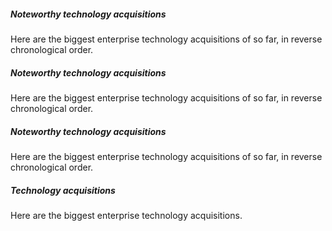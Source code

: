 <script>
  import { Card } from 'svelte-5-ui-lib';
</script>

<Card size='xs'>
  <h5 class="mb-2 text-2xl font-bold tracking-tight text-gray-900 dark:text-white">Noteworthy technology acquisitions </h5>
  <p class="font-normal leading-tight text-gray-700 dark:text-gray-400">Here are the biggest enterprise technology acquisitions of  so far, in reverse chronological order.</p>
</Card>

<Card>
  <h5 class="mb-2 text-2xl font-bold tracking-tight text-gray-900 dark:text-white">Noteworthy technology acquisitions </h5>
  <p class="font-normal leading-tight text-gray-700 dark:text-gray-400">Here are the biggest enterprise technology acquisitions of  so far, in reverse chronological order.</p>
</Card>

<Card size='md'>
  <h5 class="mb-2 text-2xl font-bold tracking-tight text-gray-900 dark:text-white">Noteworthy technology acquisitions </h5>
  <p class="font-normal leading-tight text-gray-700 dark:text-gray-400">Here are the biggest enterprise technology acquisitions of  so far, in reverse chronological order.</p>
</Card>

<Card customSize='max-w-[220px]'>
  <h5 class="mb-2 text-2xl font-bold tracking-tight text-gray-900 dark:text-white">Technology acquisitions </h5>
  <p class="font-normal leading-tight text-gray-700 dark:text-gray-400">Here are the biggest enterprise technology acquisitions.</p>
</Card>
